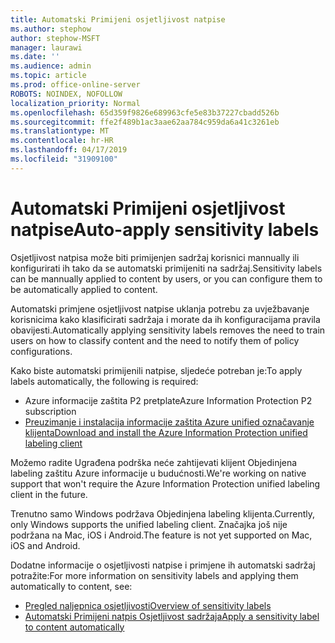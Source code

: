 ```yaml
---
title: Automatski Primijeni osjetljivost natpise
ms.author: stephow
author: stephow-MSFT
manager: laurawi
ms.date: ''
ms.audience: admin
ms.topic: article
ms.prod: office-online-server
ROBOTS: NOINDEX, NOFOLLOW
localization_priority: Normal
ms.openlocfilehash: 65d359f9826e689963cfe5e83b37227cbadd526b
ms.sourcegitcommit: ffe2f489b1ac3aae62aa784c959da6a41c3261eb
ms.translationtype: MT
ms.contentlocale: hr-HR
ms.lasthandoff: 04/17/2019
ms.locfileid: "31909100"
---
```

# <a name="auto-apply-sensitivity-labels"></a><span data-ttu-id="3e289-102">Automatski Primijeni osjetljivost natpise</span><span class="sxs-lookup"><span data-stu-id="3e289-102">Auto-apply sensitivity labels</span></span>

<span data-ttu-id="3e289-103">Osjetljivost natpisa može biti primijenjen sadržaj korisnici mannually ili konfigurirati ih tako da se automatski primijeniti na sadržaj.</span><span class="sxs-lookup"><span data-stu-id="3e289-103">Sensitivity labels can be mannually applied to content by users, or you can configure them to be automatically applied to content.</span></span>

<span data-ttu-id="3e289-104">Automatski primjene osjetljivost natpise uklanja potrebu za uvježbavanje korisnicima kako klasificirati sadržaja i morate da ih konfiguracijama pravila obavijesti.</span><span class="sxs-lookup"><span data-stu-id="3e289-104">Automatically applying sensitivity labels removes the need to train users on how to classify content and the need to notify them of policy configurations.</span></span>

<span data-ttu-id="3e289-105">Kako biste automatski primijenili natpise, sljedeće potreban je:</span><span class="sxs-lookup"><span data-stu-id="3e289-105">To apply labels automatically, the following is required:</span></span>

- <span data-ttu-id="3e289-106">Azure informacije zaštita P2 pretplate</span><span class="sxs-lookup"><span data-stu-id="3e289-106">Azure Information Protection P2 subscription</span></span>
- [<span data-ttu-id="3e289-107">Preuzimanje i instalacija informacije zaštita Azure unified označavanje klijenta</span><span class="sxs-lookup"><span data-stu-id="3e289-107">Download and install the Azure Information Protection unified labeling client</span></span>](https://docs.microsoft.com/en-us/azure/information-protection/rms-client/install-unifiedlabelingclient-app)

<span data-ttu-id="3e289-108">Možemo radite Ugrađena podrška neće zahtijevati klijent Objedinjena labeling zaštitu Azure informacije u budućnosti.</span><span class="sxs-lookup"><span data-stu-id="3e289-108">We're working on native support that won't require the Azure Information Protection unified labeling client in the future.</span></span>

<span data-ttu-id="3e289-109">Trenutno samo Windows podržava Objedinjena labeling klijenta.</span><span class="sxs-lookup"><span data-stu-id="3e289-109">Currently, only Windows supports the unified labeling client.</span></span>  <span data-ttu-id="3e289-110">Značajka još nije podržana na Mac, iOS i Android.</span><span class="sxs-lookup"><span data-stu-id="3e289-110">The feature is not yet supported on Mac, iOS and Android.</span></span>

<span data-ttu-id="3e289-111">Dodatne informacije o osjetljivosti natpise i primjene ih automatski sadržaj potražite:</span><span class="sxs-lookup"><span data-stu-id="3e289-111">For more information on sensitivity labels and applying them automatically to content,  see:</span></span>

- [<span data-ttu-id="3e289-112">Pregled naljepnica osjetljivosti</span><span class="sxs-lookup"><span data-stu-id="3e289-112">Overview of sensitivity labels</span></span>](https://docs.microsoft.com/en-us/office365/securitycompliance/sensitivity-labels)
- [<span data-ttu-id="3e289-113">Automatski Primijeni natpis Osjetljivost sadržaja</span><span class="sxs-lookup"><span data-stu-id="3e289-113">Apply a sensitivity label to content automatically</span></span>](https://docs.microsoft.com/en-us/office365/securitycompliance/apply_sensitivity_label_automatically)